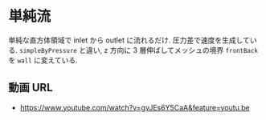 # 単純流
単純な直方体領域で inlet から outlet に流れるだけ.
圧力差で速度を生成している.
`simpleByPressure` と違い, 
z 方向に 3 層伸ばしてメッシュの境界 `frontBack` を `wall` に変えている.

## 動画 URL
- <https://www.youtube.com/watch?v=gvJEs6Y5CaA&feature=youtu.be>
